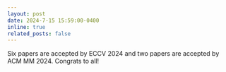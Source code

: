 ```yaml
---
layout: post
date: 2024-7-15 15:59:00-0400
inline: true
related_posts: false
---
```


Six papers are accepted by ECCV 2024 and two papers are accepted by ACM MM 2024. Congrats to all!